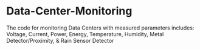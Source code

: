 # Data-Center-Monitoring
The code for monitoring Data Centers with measured parameters includes: Voltage, Current, Power, Energy, Temperature, Humidity, Metal Detector/Proximity, &amp; Rain Sensor Detector
